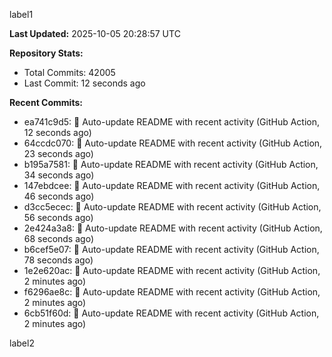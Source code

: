 
label1 
<!-- ACTIVITY_START -->
**Last Updated:** 2025-10-05 20:28:57 UTC

**Repository Stats:**
- Total Commits: 42005
- Last Commit: 12 seconds ago

**Recent Commits:**
- ea741c9d5: 🤖 Auto-update README with recent activity (GitHub Action, 12 seconds ago)
- 64ccdc070: 🤖 Auto-update README with recent activity (GitHub Action, 23 seconds ago)
- b195a7581: 🤖 Auto-update README with recent activity (GitHub Action, 34 seconds ago)
- 147ebdcee: 🤖 Auto-update README with recent activity (GitHub Action, 46 seconds ago)
- d3cc5ecec: 🤖 Auto-update README with recent activity (GitHub Action, 56 seconds ago)
- 2e424a3a8: 🤖 Auto-update README with recent activity (GitHub Action, 68 seconds ago)
- b6cef5e07: 🤖 Auto-update README with recent activity (GitHub Action, 78 seconds ago)
- 1e2e620ac: 🤖 Auto-update README with recent activity (GitHub Action, 2 minutes ago)
- f6296ae8c: 🤖 Auto-update README with recent activity (GitHub Action, 2 minutes ago)
- 6cb51f60d: 🤖 Auto-update README with recent activity (GitHub Action, 2 minutes ago)
<!-- ACTIVITY_END -->

label2
